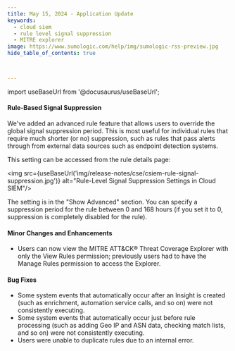 ```yaml
---
title: May 15, 2024 - Application Update
keywords:
  - cloud siem
  - rule level signal suppression
  - MITRE explorer
image: https://www.sumologic.com/help/img/sumologic-rss-preview.jpg
hide_table_of_contents: true



---
```


import useBaseUrl from '@docusaurus/useBaseUrl';

#### Rule-Based Signal Suppression

We've added an advanced rule feature that allows users to override the global signal suppression period. This is most useful for individual rules that require much shorter (or no) suppression, such as rules that pass alerts through from external data sources such as endpoint detection systems.

This setting can be accessed from the rule details page:

<img src={useBaseUrl('img/release-notes/cse/csiem-rule-signal-suppression.jpg')} alt="Rule-Level Signal Suppression Settings in Cloud SIEM"/>

The setting is in the "Show Advanced" section. You can specify a suppression period for the rule between 0 and 168 hours (if you set it to 0, suppression is completely disabled for the rule).

#### Minor Changes and Enhancements

* Users can now view the MITRE ATT&amp;CK&reg; Threat Coverage Explorer with only the View Rules permission; previously users had to have the Manage Rules permission to access the Explorer.

#### Bug Fixes

* Some system events that automatically occur after an Insight is created (such as enrichment, automation service calls, and so on) were not consistently executing.
* Some system events that automatically occur just before rule processing (such as adding Geo IP and ASN data, checking match lists, and so on) were not consistently executing.
* Users were unable to duplicate rules due to an internal error.
